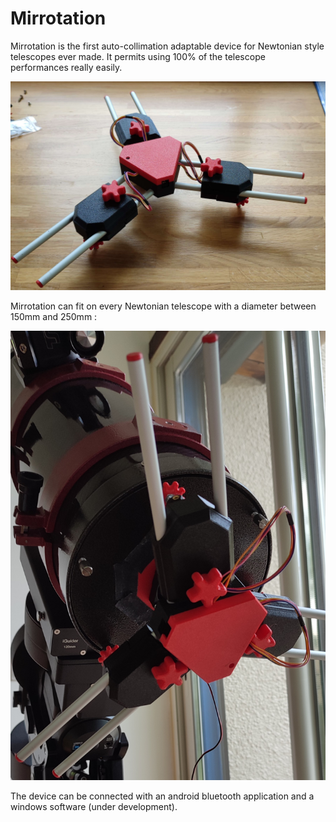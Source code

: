 # Mirrotation
Mirrotation is the first auto-collimation adaptable device for Newtonian style telescopes ever made. It permits using 100% of the telescope performances really easily.

![image](https://github.com/Agenax/Mirrotation/blob/21b14f061d8197b1365d4b7c5a7ff812aed6364b/other/image.png)

Mirrotation can fit on every Newtonian telescope with a diameter between 150mm and 250mm :

![imageUNC150](https://github.com/Agenax/Mirrotation/blob/2cb59c60d7bed53c92f4893f82152c6e12080e99/other/IMG_20220515_183535%20(2).jpg)

The device can be connected with an android bluetooth application and a windows software (under development).
